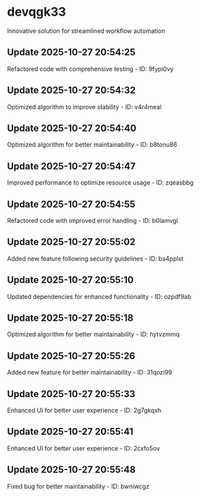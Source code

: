 # devqgk33
Innovative solution for streamlined workflow automation

## Update 2025-10-27 20:54:25
Refactored code with comprehensive testing - ID: 9fypi0vy


## Update 2025-10-27 20:54:32
Optimized algorithm to improve stability - ID: v4r4meal


## Update 2025-10-27 20:54:40
Optimized algorithm for better maintainability - ID: b8tonu86


## Update 2025-10-27 20:54:47
Improved performance to optimize resource usage - ID: zqeasbbg


## Update 2025-10-27 20:54:55
Refactored code with improved error handling - ID: b0lamvgl


## Update 2025-10-27 20:55:02
Added new feature following security guidelines - ID: ba4pplst


## Update 2025-10-27 20:55:10
Updated dependencies for enhanced functionality - ID: ozpdf9ab


## Update 2025-10-27 20:55:18
Optimized algorithm for better maintainability - ID: hytvzmmq


## Update 2025-10-27 20:55:26
Added new feature for better maintainability - ID: 31qozi99


## Update 2025-10-27 20:55:33
Enhanced UI for better user experience - ID: 2g7gkqxh


## Update 2025-10-27 20:55:41
Enhanced UI for better user experience - ID: 2cxfo5ov


## Update 2025-10-27 20:55:48
Fixed bug for better maintainability - ID: bwniwcgz

